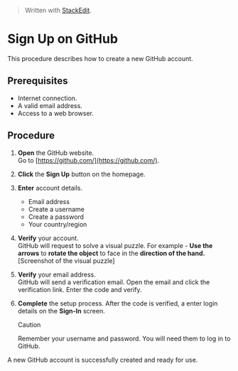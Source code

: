 


> Written with [StackEdit](https://stackedit.io/).

# Sign Up on GitHub 
This procedure describes how to create a new GitHub account.

## Prerequisites
- Internet connection.
- A valid email address.
- Access to a web browser.

## Procedure
1. **Open** the GitHub website.  
   Go to [https://github.com/](https://github.com/).
   
2. **Click** the **Sign Up** button on the homepage.

3. **Enter** account details.  
   - Email address  
   - Create a username  
   - Create a password
   - Your country/region
   
4. **Verify** your account.  
   GitHub will request to solve a visual puzzle. For example - **Use the arrows**  to  **rotate the object**  to face in the  **direction of the hand.**
   [Screenshot of the visual puzzle]

5. **Verify** your email address.  
   GitHub will send a verification email. Open the email and click the verification link. Enter the code and verify.

6. **Complete** the setup process. After the code is verified, a enter login details on the **Sign-In** screen.
   > [!CAUTION]  
   > Remember your username and password. You will need them to log in to GitHub.


A new GitHub account is successfully created and ready for use.
<!--stackedit_data:
eyJoaXN0b3J5IjpbLTE5NDcwOTgwMTcsLTE5NzA5OTA3MTksOT
E4MTU2MjE3XX0=
-->